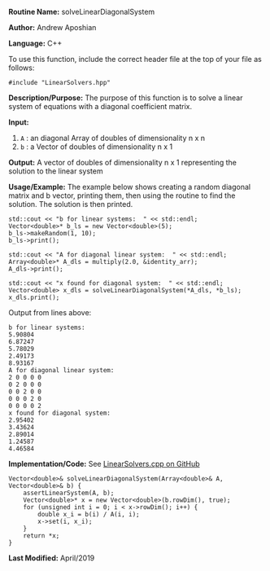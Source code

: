 **Routine Name:** solveLinearDiagonalSystem

**Author:** Andrew Aposhian

**Language:** C++

To use this function, include the correct header file at the top of your file as follows:
```
#include "LinearSolvers.hpp"
```

**Description/Purpose:** The purpose of this function is to solve a linear system of equations with a diagonal coefficient matrix.

**Input:**
1. `A` : an diagonal Array of doubles of dimensionality n x n
2. `b` : a Vector of doubles of dimensionality n x 1

**Output:** A vector of doubles of dimensionality n x 1 representing the solution to the linear system

**Usage/Example:** The example below shows creating a random diagonal matrix and b vector, printing them, then using the routine to find the solution. The solution is then printed.
```
std::cout << "b for linear systems:  " << std::endl;
Vector<double>* b_ls = new Vector<double>(5);
b_ls->makeRandom(1, 10);
b_ls->print();

std::cout << "A for diagonal linear system:  " << std::endl;
Array<double>* A_dls = multiply(2.0, &identity_arr);
A_dls->print();

std::cout << "x found for diagonal system:  " << std::endl;
Vector<double> x_dls = solveLinearDiagonalSystem(*A_dls, *b_ls);
x_dls.print();
```

Output from lines above:
```
b for linear systems:  
5.90804
6.87247
5.78029
2.49173
8.93167
A for diagonal linear system:  
2 0 0 0 0 
0 2 0 0 0 
0 0 2 0 0 
0 0 0 2 0 
0 0 0 0 2 
x found for diagonal system:  
2.95402
3.43624
2.89014
1.24587
4.46584
```

**Implementation/Code:**
See [LinearSolvers.cpp on GitHub](https://github.com/aposhiana/math5610/blob/master/src/lib/LinearSolvers.cpp)
```
Vector<double>& solveLinearDiagonalSystem(Array<double>& A, Vector<double>& b) {
    assertLinearSystem(A, b);
    Vector<double>* x = new Vector<double>(b.rowDim(), true);
    for (unsigned int i = 0; i < x->rowDim(); i++) {
        double x_i = b(i) / A(i, i);
        x->set(i, x_i);
    }
    return *x;
}
```

**Last Modified:** April/2019
